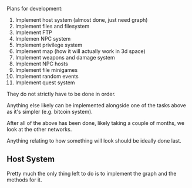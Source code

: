 Plans for development:
1. Implement host system (almost done, just need graph)
2. Implement files and filesystem
3. Implement FTP
4. Implemen NPC system
5. Implement privilege system
6. Implement map (how it will actually work in 3d space)
7. Implement weapons and damage system
8. Implement NPC hosts
9. Implement file minigames
10. Implement random events
11. Implement quest system

They do not strictly have to be done in order.

Anything else likely can be implemented alongside one of the tasks above as it's simpler (e.g. bitcoin system).

After all of the above has been done, likely taking a couple of months, we look at the other networks.

Anything relating to how something will look should be ideally done last.

## Host System
Pretty much the only thing left to do is to implement the graph and the methods for it.